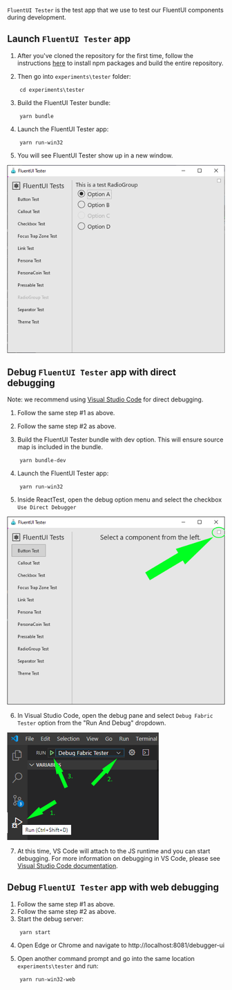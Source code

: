 `FluentUI Tester` is the test app that we use to test our FluentUI components during development.

## Launch `FluentUI Tester` app

1. After you've cloned the repository for the first time, follow the instructions [here](../../README.md) to install npm packages and build the entire repository.

2. Then go into `experiments\tester` folder:

```
    cd experiments\tester
```

3. Build the FluentUI Tester bundle:

```
    yarn bundle
```

4. Launch the FluentUI Tester app:

```
    yarn run-win32
```
5. You will see FluentUI Tester show up in a new window.

![ReactTest image debug menu location](./../../docs/pages/images/fluent_tester_radiogroup.png)

## Debug `FluentUI Tester` app with direct debugging

Note: we recommend using [Visual Studio Code](https://code.visualstudio.com/download) for direct debugging.

1. Follow the same step #1 as above.
2. Follow the same step #2 as above.

3. Build the FluentUI Tester bundle with dev option. This will ensure source map is included in the bundle.

```
    yarn bundle-dev
```

4. Launch the FluentUI Tester app:

```
    yarn run-win32
```

5. Inside ReactTest, open the debug option menu and select the checkbox `Use Direct Debugger`

![ReactTest image debug menu location](./../../docs/pages/images/fluent_tester_debug_menu.png)

6. In Visual Studio Code, open the debug pane and select `Debug Fabric Tester` option from the "Run And Debug" dropdown.

![ReactTest image debug menu location](./../../docs/pages/images/fluent_tester_vscode_debug.png)

7. At this time, VS Code will attach to the JS runtime and you can start debugging. For more information on debugging in VS Code, please see [Visual Studio Code documentation](https://code.visualstudio.com/docs/editor/debugging).

## Debug `FluentUI Tester` app with web debugging

1. Follow the same step #1 as above.
2. Follow the same step #2 as above.
3. Start the debug server:

```
    yarn start
```

4. Open Edge or Chrome and navigate to http://localhost:8081/debugger-ui

5. Open another command prompt and go into the same location `experiments\tester` and run:

```
    yarn run-win32-web
```
